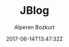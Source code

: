 ---
title: "JBlog"
github: https://github.com/alperenbozkurt/JBlog
demo: http://alperenbozkurt.net/JBlog/
author: Alperen Bozkurt

ssg:
  - Jekyll
cms:
  - No Cms
date: 2017-06-14T13:47:32Z
github_branch: master
stale: true
---